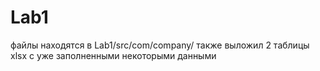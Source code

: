 # Lab1
файлы находятся в Lab1/src/com/company/
также выложил 2 таблицы xlsx с уже заполненными некоторыми данными
